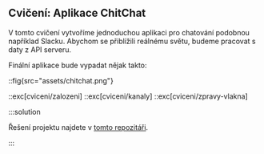 ## Cvičení: Aplikace ChitChat

V tomto cvičení vytvoříme jednoduchou aplikaci pro chatování podobnou například Slacku. Abychom se přiblížili reálnému světu, budeme pracovat s daty z API serveru.

Finální aplikace bude vypadat nějak takto:

::fig{src="assets/chitchat.png"}

::exc[cviceni/zalozeni]
::exc[cviceni/kanaly]
::exc[cviceni/zpravy-vlakna]

:::solution

Řešení projektu najdete v [tomto repozitáři](https://github.com/EvaMach/cviceni-chitchat-reseni).

:::